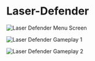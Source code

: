 # Laser-Defender

![Laser Defender Menu Screen](https://user-images.githubusercontent.com/95018078/215318528-0260f6eb-d4b3-4849-9a9a-a8d2d84cb515.PNG)

![Laser Defender Gameplay 1](https://user-images.githubusercontent.com/95018078/215318535-694f5073-5593-4c1e-ac0b-994f8655dc47.PNG)

![Laser Defender Gameplay 2](https://user-images.githubusercontent.com/95018078/215318612-c3d91fa4-0aab-4bb0-a756-639379e015e4.PNG)
